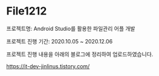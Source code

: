 # File1212
프로젝트명: Android Studio를 활용한 파일관리 어플 개발

프로젝트 진행 기간: 2020.10.05 ~ 2020.12.06

프로젝트 진행 내용을 아래의 블로그에 정리하여 업로드하였습니다.

https://it-dev-jinlinus.tistory.com/

